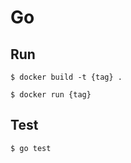 # Go

## Run

```shell-session
$ docker build -t {tag} .
```

```shell-session
$ docker run {tag}
```

## Test

```shell-session
$ go test
```
